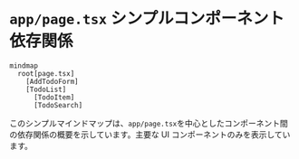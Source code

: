 # `app/page.tsx` シンプルコンポーネント依存関係

```mermaid
mindmap
  root[page.tsx]
    [AddTodoForm]
    [TodoList]
      [TodoItem]
      [TodoSearch]
```

このシンプルマインドマップは、`app/page.tsx`を中心としたコンポーネント間の依存関係の概要を示しています。主要な UI コンポーネントのみを表示しています。
